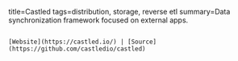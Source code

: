 title=Castled
tags=distribution, storage, reverse etl
summary=Data synchronization framework focused on external apps.
~~~~~~

[Website](https://castled.io/) | [Source](https://github.com/castledio/castled)


